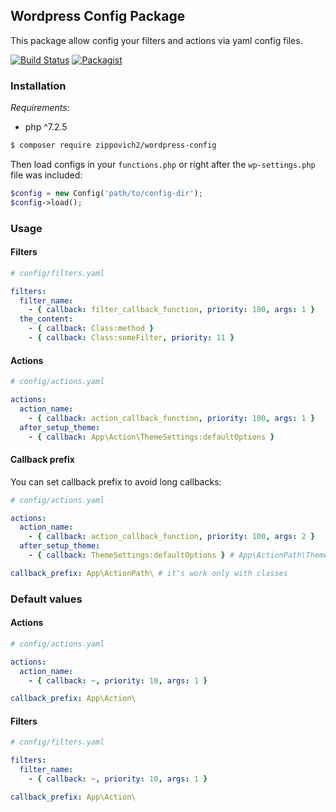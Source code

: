 ## Wordpress Config Package
This package allow config your filters and actions via yaml config files.

[![Build Status](https://travis-ci.org/Zippovich2/wordpress-config.svg?branch=master)](https://travis-ci.org/Zippovich2/wordpress-config)
[![Packagist](https://img.shields.io/packagist/v/zippovich2/wordpress-config.svg)](https://github.com/Zippovich2/wordpress-config)

### Installation

*Requirements:*

* php ^7.2.5

```sh
$ composer require zippovich2/wordpress-config
```

Then load configs in your `functions.php` or right after the `wp-settings.php` file was included:

```php
$config = new Config('path/to/config-dir');
$config->load();
```

### Usage

#### Filters

```yaml
# config/filters.yaml

filters:
  filter_name:
    - { callback: filter_callback_function, priority: 100, args: 1 }
  the_content:
    - { callback: Class:method }
    - { callback: Class:someFilter, priority: 11 }
```

#### Actions

```yaml
# config/actions.yaml

actions:
  action_name:
    - { callback: action_callback_function, priority: 100, args: 1 }
  after_setup_theme:
    - { callback: App\Action\ThemeSettings:defaultOptions }
```

#### Callback prefix

You can set callback prefix to avoid long callbacks:

```yaml
# config/actions.yaml

actions:
  action_name:
    - { callback: action_callback_function, priority: 100, args: 2 }
  after_setup_theme:
    - { callback: ThemeSettings:defaultOptions } # App\ActionPath\ThemeSettings:defaultOptions

callback_prefix: App\ActionPath\ # it's work only with classes
```

### Default values

#### Actions

```yaml
# config/actions.yaml

actions:
  action_name:
    - { callback: ~, priority: 10, args: 1 }

callback_prefix: App\Action\ 
```

#### Filters

```yaml
# config/filters.yaml

filters:
  filter_name:
    - { callback: ~, priority: 10, args: 1 }

callback_prefix: App\Action\ 
```